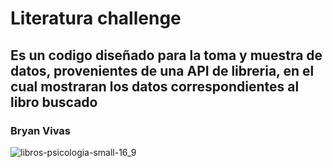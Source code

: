 # Literatura challenge
## Es un codigo diseñado para la toma y muestra de datos, provenientes de una API de libreria, en el cual mostraran los datos correspondientes al libro buscado
### Bryan Vivas

 
![libros-psicologia-small-16_9](https://github.com/Warsongx/literatura/assets/156738192/6eac5100-41b2-4960-b86a-f03179b28618)
